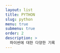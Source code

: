 ```yaml
---
layout: list
title: PYTHON
slug: python
menu: true
submenu: true 
order: 2
description: >
  파이썬에 대한 다양한 기록
---
```

